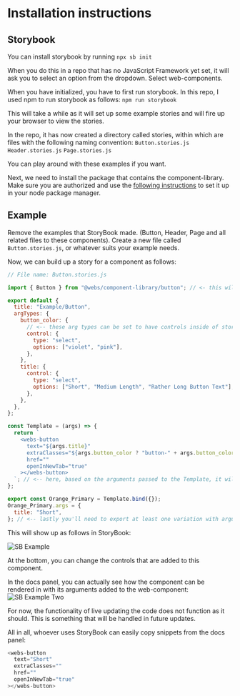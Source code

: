 # Installation instructions

## Storybook

You can install storybook by running `npx sb init`

When you do this in a repo that has no JavaScript Framework yet set, it will ask you to select an option from the dropdown.
Select web-components.

When you have initialized, you have to first run storybook.
In this repo, I used npm to run storybook as follows:
`npm run storybook`

This will take a while as it will set up some example stories and will fire up your browser to view the stories.

In the repo, it has now created a directory called stories, within which are files with the following naming convention:
`Button.stories.js`
`Header.stories.js`
`Page.stories.js`

You can play around with these examples if you want.

Next, we need to install the package that contains the component-library.
Make sure you are authorized and use the [following instructions](https://docs.gitlab.com/ee/user/packages/npm_registry/#instance-level-npm-endpoint) to set it up in your node package manager.

## Example

Remove the examples that StoryBook made. (Button, Header, Page and all related files to these components).
Create a new file called `Button.stories.js`, or whatever suits your example needs.

Now, we can build up a story for a component as follows:

```js
// File name: Button.stories.js

import { Button } from "@webs/component-library/button"; // <- this will import the webs-button component created in the component library, make sure to consult documentation on how to use these specific components in advance.

export default {
  title: "Example/Button",
  argTypes: {
    button_color: {
      // <-- these arg types can be set to have controls inside of storybook.
      control: {
        type: "select",
        options: ["violet", "pink"],
      },
    },
    title: {
      control: {
        type: "select",
        options: ["Short", "Medium Length", "Rather Long Button Text"],
      },
    },
  },
};

const Template = (args) => {
  return `
    <webs-button
      text="${args.title}"
      extraClasses="${args.button_color ? "button-" + args.button_color : ""}" 
      href=""
      openInNewTab="true"
    ></webs-button>
  `; // <-- here, based on the arguments passed to the Template, it will render the button with different options.
};

export const Orange_Primary = Template.bind({});
Orange_Primary.args = {
  title: "Short",
}; // <-- lastly you'll need to export at least one variation with arguments set to how that variation should look.
```

This will show up as follows in StoryBook:

![SB Example](https://i.imgur.com/LBYuy8M.png)

At the bottom, you can change the controls that are added to this component.

In the docs panel, you can actually see how the component can be rendered in with its arguments added to the web-component:
![SB Example Two](https://i.imgur.com/oideTFK.png)

For now, the functionality of live updating the code does not function as it should. This is something that will be handled in future updates.

All in all, whoever uses StoryBook can easily copy snippets from the docs panel:

```js
<webs-button
  text="Short"
  extraClasses=""
  href=""
  openInNewTab="true"
></webs-button>
```
